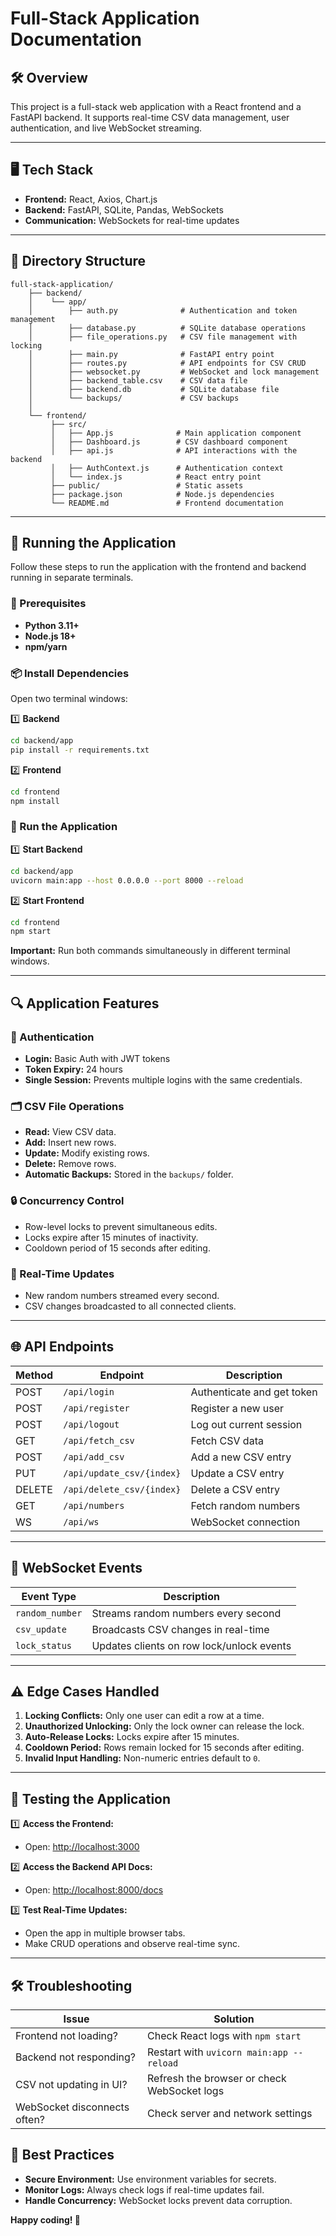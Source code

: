 # Full-Stack Application Documentation

## 🛠️ Overview

This project is a full-stack web application with a React frontend and a FastAPI backend. It supports real-time CSV data management, user authentication, and live WebSocket streaming.

---

## 🖥️ Tech Stack

- **Frontend:** React, Axios, Chart.js
- **Backend:** FastAPI, SQLite, Pandas, WebSockets
- **Communication:** WebSockets for real-time updates

---

## 📂 Directory Structure

```
full-stack-application/
    ├── backend/
    │    └── app/
    │        ├── auth.py              # Authentication and token management
    │        ├── database.py          # SQLite database operations
    │        ├── file_operations.py   # CSV file management with locking
    │        ├── main.py              # FastAPI entry point
    │        ├── routes.py            # API endpoints for CSV CRUD
    │        ├── websocket.py         # WebSocket and lock management
    │        ├── backend_table.csv    # CSV data file
    │        ├── backend.db           # SQLite database file
    │        └── backups/             # CSV backups
    │
    └── frontend/
         ├── src/
         │   ├── App.js              # Main application component
         │   ├── Dashboard.js        # CSV dashboard component
         │   ├── api.js              # API interactions with the backend
         │   ├── AuthContext.js      # Authentication context
         │   └── index.js            # React entry point
         ├── public/                 # Static assets
         ├── package.json            # Node.js dependencies
         └── README.md               # Frontend documentation
```

---

## 🚀 Running the Application

Follow these steps to run the application with the frontend and backend running in separate terminals.

### 🔧 Prerequisites
- **Python 3.11+**
- **Node.js 18+**
- **npm/yarn**

### 📦 Install Dependencies

Open two terminal windows:

1️⃣ **Backend**
```bash
cd backend/app
pip install -r requirements.txt
```

2️⃣ **Frontend**
```bash
cd frontend
npm install
```

### 🏃 Run the Application

1️⃣ **Start Backend**
```bash
cd backend/app
uvicorn main:app --host 0.0.0.0 --port 8000 --reload
```

2️⃣ **Start Frontend**
```bash
cd frontend
npm start
```

**Important:** Run both commands simultaneously in different terminal windows.

---

## 🔍 Application Features

### 🔑 Authentication
- **Login:** Basic Auth with JWT tokens
- **Token Expiry:** 24 hours
- **Single Session:** Prevents multiple logins with the same credentials.

### 🗂️ CSV File Operations
- **Read:** View CSV data.
- **Add:** Insert new rows.
- **Update:** Modify existing rows.
- **Delete:** Remove rows.
- **Automatic Backups:** Stored in the `backups/` folder.

### 🔒 Concurrency Control
- Row-level locks to prevent simultaneous edits.
- Locks expire after 15 minutes of inactivity.
- Cooldown period of 15 seconds after editing.

### 📡 Real-Time Updates
- New random numbers streamed every second.
- CSV changes broadcasted to all connected clients.

---

## 🌐 API Endpoints

| Method | Endpoint                  | Description                  |
|--------|---------------------------|-------------------------------|
| POST   | `/api/login`               | Authenticate and get token    |
| POST   | `/api/register`            | Register a new user           |
| POST   | `/api/logout`              | Log out current session       |
| GET    | `/api/fetch_csv`           | Fetch CSV data                |
| POST   | `/api/add_csv`             | Add a new CSV entry           |
| PUT    | `/api/update_csv/{index}`  | Update a CSV entry            |
| DELETE | `/api/delete_csv/{index}`  | Delete a CSV entry            |
| GET    | `/api/numbers`             | Fetch random numbers          |
| WS     | `/api/ws`                  | WebSocket connection          |

---

## 🔔 WebSocket Events

| Event Type   | Description                                    |
|--------------|------------------------------------------------|
| `random_number` | Streams random numbers every second        |
| `csv_update`    | Broadcasts CSV changes in real-time        |
| `lock_status`   | Updates clients on row lock/unlock events  |

---

## ⚠️ Edge Cases Handled

1. **Locking Conflicts:** Only one user can edit a row at a time.
2. **Unauthorized Unlocking:** Only the lock owner can release the lock.
3. **Auto-Release Locks:** Locks expire after 15 minutes.
4. **Cooldown Period:** Rows remain locked for 15 seconds after editing.
5. **Invalid Input Handling:** Non-numeric entries default to `0`.

---

## 🧪 Testing the Application

1️⃣ **Access the Frontend:**
- Open: [http://localhost:3000](http://localhost:3000)

2️⃣ **Access the Backend API Docs:**
- Open: [http://localhost:8000/docs](http://localhost:8000/docs)

3️⃣ **Test Real-Time Updates:**
- Open the app in multiple browser tabs.
- Make CRUD operations and observe real-time sync.

---

## 🛠️ Troubleshooting

| Issue                        | Solution                                      |
|-------------------------------|-----------------------------------------------|
| Frontend not loading?         | Check React logs with `npm start`              |
| Backend not responding?       | Restart with `uvicorn main:app --reload`      |
| CSV not updating in UI?       | Refresh the browser or check WebSocket logs   |
| WebSocket disconnects often?  | Check server and network settings             |



## 🌟 Best Practices

- **Secure Environment:** Use environment variables for secrets.
- **Monitor Logs:** Always check logs if real-time updates fail.
- **Handle Concurrency:** WebSocket locks prevent data corruption.

**Happy coding! 🎯**

